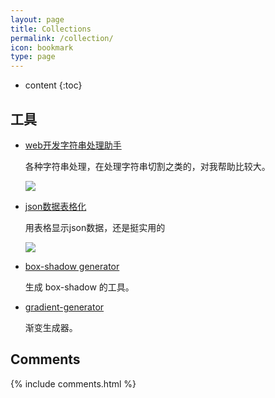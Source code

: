 ```yaml
---
layout: page
title: Collections
permalink: /collection/
icon: bookmark
type: page
---
```


* content
{:toc}

## 工具

* [web开发字符串处理助手](https://www.freeformatter.com/string-utilities.html)

    各种字符串处理，在处理字符串切割之类的，对我帮助比较大。

    ![](../../images/2022-12-17-20-41-59.png)

* [json数据表格化](https://jsongrid.com/json-grid)

    用表格显示json数据，还是挺实用的

    ![](../../images/2022-12-17-20-46-29.png)
   

* [box-shadow generator](http://www.cssmatic.com/box-shadow)

    生成 box-shadow 的工具。

* [gradient-generator](http://www.cssmatic.com/gradient-generator)

    渐变生成器。


## Comments

{% include comments.html %}
